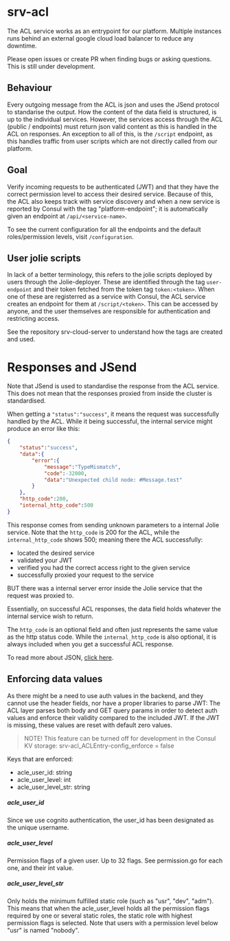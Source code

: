 # srv-acl

The ACL service works as an entrypoint for our platform. Multiple instances runs behind an external google cloud load balancer to reduce any downtime.

Please open issues or create PR when finding bugs or asking questions. This is still under development.

## Behaviour
Every outgoing message from the ACL is json and uses the JSend protocol to standarise the output. How the content of the data field is structured, is up to the individual services. However, the services access through the ACL (public / endpoints) must return json valid content as this is handled in the ACL on responses. An exception to all of this, is the `/script` endpoint, as this handles traffic from user scripts which are not directly called from our platform.

## Goal
Verify incoming requests to be authenticated (JWT) and that they have the correct permission level to access their desired service. Because of this, the ACL also keeps track with service discovery and when a new service is reported by Consul with the tag "platform-endpoint"; it is automatically given an endpoint at `/api/<service-name>`.

To see the current configuration for all the endpoints and the default roles/permission levels, visit `/configuration`.

## User jolie scripts
In lack of a better terminology, this refers to the jolie scripts deployed by users through the Jolie-deployer. These are identified through the tag `user-endpoint` and their token fetched from the token tag `token:<token>`. When one of these are registerred as a service with Consul, the ACL service creates an endpoint for them at `/script/<token>`. This can be accessed by anyone, and the user themselves are responsible for authentication and restricting access.

See the repository srv-cloud-server to understand how the tags are created and used.

# Responses and JSend
Note that JSend is used to standardise the response from the ACL service. This does not mean that the responses proxied from inside the cluster is standardised.

When getting a `"status":"success"`, it means the request was successfully handled by the ACL. While it being successful, the internal service might produce an error like this:
```json 
{
    "status":"success",
    "data":{
        "error":{
            "message":"TypeMismatch",
            "code":-32000,
            "data":"Unexpected child node: #Message.test"
        }
    },
    "http_code":200,
    "internal_http_code":500
}
```
This response comes from sending unknown parameters to a internal Jolie service. Note that the `http_code` is 200 for the ACL, while the `internal_http_code` shows 500; meaning there the ACL successfully: 
 - located the desired service 
 - validated your JWT
 - verified you had the correct access right to the given service 
 - successfully proxied your request to the service

BUT there was a internal server error inside the Jolie service that the request was proxied to.

Essentially, on successful ACL responses, the data field holds whatever the internal service wish to return.

The `http_code` is an optional field and often just represents the same value as the http status code. While the `internal_http_code` is also optional, it is always included when you get a successful ACL response.

To read more about JSON, [click here](https://labs.omniti.com/labs/jsend).

## Enforcing data values
As there might be a need to use auth values in the backend, and they cannot use the header fields, nor have a proper libraries to parse JWT: The ACL layer parses both body and GET query params in order to detect auth values and enforce their validity compared to the included JWT. If the JWT is missing, these values are reset with default zero values.
> NOTE! This feature can be turned off for development in the Consul KV storage: srv-acl_ACLEntry-config_enforce = false

Keys that are enforced:
 - acle_user_id: string
 - acle_user_level: int
 - acle_user_level_str: string

##### acle_user_id
Since we use cognito authentication, the user_id has been designated as the unique username.

##### acle_user_level
Permission flags of a given user. Up to 32 flags. See permission.go for each one, and their int value.

##### acle_user_level_str
Only holds the minimum fulfilled static role (such as "usr", "dev", "adm"). This means that when the acle_user_level holds all the permission flags required by one or several static roles, the static role with highest permission flags is selected.
Note that users with a permission level below "usr" is named "nobody".